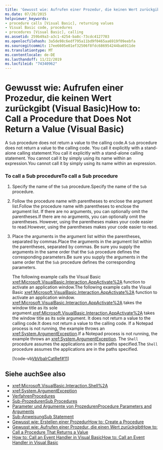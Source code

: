```yaml
---
title: 'Gewusst wie: Aufrufen einer Prozedur, die keinen Wert zurückgibt'
ms.date: 07/20/2015
helpviewer_keywords:
- procedure calls [Visual Basic], returning values
- Visual Basic code, procedures
- procedures [Visual Basic], calling
ms.assetid: 259b49a3-a3c1-4254-ba8c-73cdc4127703
ms.openlocfilehash: 3a5de98c6edf795a11bd9f0465aa6919f09eebfa
ms.sourcegitcommit: 17ee6605e01ef32506f8fdc686954244ba6911de
ms.translationtype: MT
ms.contentlocale: de-DE
ms.lasthandoff: 11/22/2019
ms.locfileid: "74340962"
---
```

# <a name="how-to-call-a-procedure-that-does-not-return-a-value-visual-basic"></a><span data-ttu-id="1f4e1-102">Gewusst wie: Aufrufen einer Prozedur, die keinen Wert zurückgibt (Visual Basic)</span><span class="sxs-lookup"><span data-stu-id="1f4e1-102">How to: Call a Procedure that Does Not Return a Value (Visual Basic)</span></span>
<span data-ttu-id="1f4e1-103">A `Sub` procedure does not return a value to the calling code.</span><span class="sxs-lookup"><span data-stu-id="1f4e1-103">A `Sub` procedure does not return a value to the calling code.</span></span> <span data-ttu-id="1f4e1-104">You call it explicitly with a stand-alone calling statement.</span><span class="sxs-lookup"><span data-stu-id="1f4e1-104">You call it explicitly with a stand-alone calling statement.</span></span> <span data-ttu-id="1f4e1-105">You cannot call it by simply using its name within an expression.</span><span class="sxs-lookup"><span data-stu-id="1f4e1-105">You cannot call it by simply using its name within an expression.</span></span>  
  
### <a name="to-call-a-sub-procedure"></a><span data-ttu-id="1f4e1-106">To call a Sub procedure</span><span class="sxs-lookup"><span data-stu-id="1f4e1-106">To call a Sub procedure</span></span>  
  
1. <span data-ttu-id="1f4e1-107">Specify the name of the `Sub` procedure.</span><span class="sxs-lookup"><span data-stu-id="1f4e1-107">Specify the name of the `Sub` procedure.</span></span>  
  
2. <span data-ttu-id="1f4e1-108">Follow the procedure name with parentheses to enclose the argument list.</span><span class="sxs-lookup"><span data-stu-id="1f4e1-108">Follow the procedure name with parentheses to enclose the argument list.</span></span> <span data-ttu-id="1f4e1-109">If there are no arguments, you can optionally omit the parentheses.</span><span class="sxs-lookup"><span data-stu-id="1f4e1-109">If there are no arguments, you can optionally omit the parentheses.</span></span> <span data-ttu-id="1f4e1-110">However, using the parentheses makes your code easier to read.</span><span class="sxs-lookup"><span data-stu-id="1f4e1-110">However, using the parentheses makes your code easier to read.</span></span>  
  
3. <span data-ttu-id="1f4e1-111">Place the arguments in the argument list within the parentheses, separated by commas.</span><span class="sxs-lookup"><span data-stu-id="1f4e1-111">Place the arguments in the argument list within the parentheses, separated by commas.</span></span> <span data-ttu-id="1f4e1-112">Be sure you supply the arguments in the same order that the `Sub` procedure defines the corresponding parameters.</span><span class="sxs-lookup"><span data-stu-id="1f4e1-112">Be sure you supply the arguments in the same order that the `Sub` procedure defines the corresponding parameters.</span></span>  
  
     <span data-ttu-id="1f4e1-113">The following example calls the Visual Basic <xref:Microsoft.VisualBasic.Interaction.AppActivate%2A> function to activate an application window.</span><span class="sxs-lookup"><span data-stu-id="1f4e1-113">The following example calls the Visual Basic <xref:Microsoft.VisualBasic.Interaction.AppActivate%2A> function to activate an application window.</span></span> <span data-ttu-id="1f4e1-114"><xref:Microsoft.VisualBasic.Interaction.AppActivate%2A> takes the window title as its sole argument.</span><span class="sxs-lookup"><span data-stu-id="1f4e1-114"><xref:Microsoft.VisualBasic.Interaction.AppActivate%2A> takes the window title as its sole argument.</span></span> <span data-ttu-id="1f4e1-115">It does not return a value to the calling code.</span><span class="sxs-lookup"><span data-stu-id="1f4e1-115">It does not return a value to the calling code.</span></span> <span data-ttu-id="1f4e1-116">If a Notepad process is not running, the example throws an <xref:System.ArgumentException>.</span><span class="sxs-lookup"><span data-stu-id="1f4e1-116">If a Notepad process is not running, the example throws an <xref:System.ArgumentException>.</span></span> <span data-ttu-id="1f4e1-117">The `Shell` procedure assumes the applications are in the paths specified.</span><span class="sxs-lookup"><span data-stu-id="1f4e1-117">The `Shell` procedure assumes the applications are in the paths specified.</span></span>  
  
     [!code-vb[VbVbalrCatRef#11](~/samples/snippets/visualbasic/VS_Snippets_VBCSharp/VbVbalrCatRef/VB/Class1.vb#11)]  
  
## <a name="see-also"></a><span data-ttu-id="1f4e1-118">Siehe auch</span><span class="sxs-lookup"><span data-stu-id="1f4e1-118">See also</span></span>

- <xref:Microsoft.VisualBasic.Interaction.Shell%2A>
- <xref:System.ArgumentException>
- [<span data-ttu-id="1f4e1-119">Verfahren</span><span class="sxs-lookup"><span data-stu-id="1f4e1-119">Procedures</span></span>](./index.md)
- [<span data-ttu-id="1f4e1-120">Sub-Prozeduren</span><span class="sxs-lookup"><span data-stu-id="1f4e1-120">Sub Procedures</span></span>](./sub-procedures.md)
- [<span data-ttu-id="1f4e1-121">Parameter und Argumente von Prozeduren</span><span class="sxs-lookup"><span data-stu-id="1f4e1-121">Procedure Parameters and Arguments</span></span>](./procedure-parameters-and-arguments.md)
- [<span data-ttu-id="1f4e1-122">Sub-Anweisung</span><span class="sxs-lookup"><span data-stu-id="1f4e1-122">Sub Statement</span></span>](../../../../visual-basic/language-reference/statements/sub-statement.md)
- [<span data-ttu-id="1f4e1-123">Gewusst wie: Erstellen einer Prozedur</span><span class="sxs-lookup"><span data-stu-id="1f4e1-123">How to: Create a Procedure</span></span>](./how-to-create-a-procedure.md)
- [<span data-ttu-id="1f4e1-124">Gewusst wie: Aufrufen einer Prozedur, die einen Wert zurückgibt</span><span class="sxs-lookup"><span data-stu-id="1f4e1-124">How to: Call a Procedure That Returns a Value</span></span>](./how-to-call-a-procedure-that-returns-a-value.md)
- [<span data-ttu-id="1f4e1-125">How to: Call an Event Handler in Visual Basic</span><span class="sxs-lookup"><span data-stu-id="1f4e1-125">How to: Call an Event Handler in Visual Basic</span></span>](./how-to-call-an-event-handler.md)
